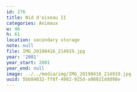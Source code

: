 ```yaml
---
id: 276
title: Nid d'oiseau II
categories: Animaux
w: 46
h: 61
location: secondary storage
note: null
file: IMG_20190416_214919.jpg
year: '2001'
year_start: 2001
year_end: null
image: ../../media/img/IMG_20190416_214919.jpg
uuid: 5bb84832-ff8f-4982-925d-a98821ddd98e
---
```


